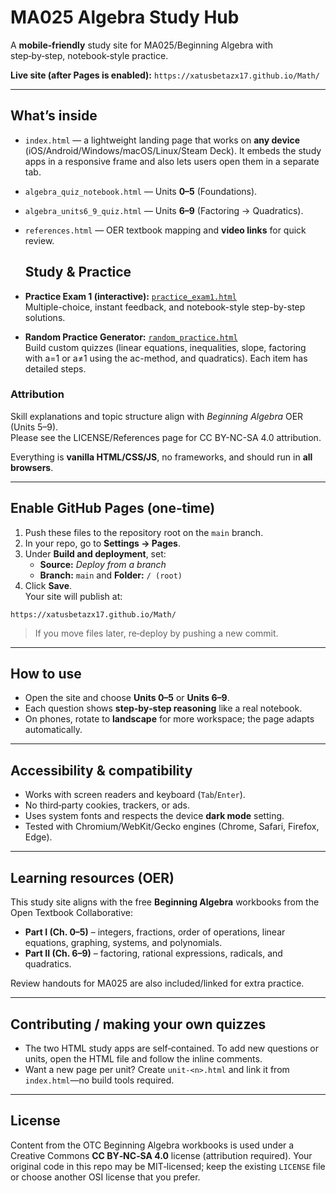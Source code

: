 # MA025 Algebra Study Hub

A **mobile‑friendly** study site for MA025/Beginning Algebra with step‑by‑step, notebook‑style practice.

**Live site (after Pages is enabled):** `https://xatusbetazx17.github.io/Math/`

---

## What’s inside

- `index.html` — a lightweight landing page that works on **any device** (iOS/Android/Windows/macOS/Linux/Steam Deck). It embeds the study apps in a responsive frame and also lets users open them in a separate tab.
- `algebra_quiz_notebook.html` — Units **0–5** (Foundations).
- `algebra_units6_9_quiz.html` — Units **6–9** (Factoring → Quadratics).
- `references.html` — OER textbook mapping and **video links** for quick review.
  ## Study & Practice

- **Practice Exam 1 (interactive):** [`practice_exam1.html`](https://xatusbetazx17.github.io/Math/practice_exam1.html)  
  Multiple-choice, instant feedback, and notebook-style step-by-step solutions.

- **Random Practice Generator:** [`random_practice.html`](https://xatusbetazx17.github.io/Math/random_practice.html)  
  Build custom quizzes (linear equations, inequalities, slope, factoring with a=1 or a≠1 using the ac-method, and quadratics). Each item has detailed steps.

### Attribution
Skill explanations and topic structure align with *Beginning Algebra* OER (Units 5–9).  
Please see the LICENSE/References page for CC BY-NC-SA 4.0 attribution.  


Everything is **vanilla HTML/CSS/JS**, no frameworks, and should run in **all browsers**.

---

## Enable GitHub Pages (one‑time)

1. Push these files to the repository root on the `main` branch.
2. In your repo, go to **Settings → Pages**.
3. Under **Build and deployment**, set:
   - **Source:** *Deploy from a branch*
   - **Branch:** `main` and **Folder:** `/ (root)`
4. Click **Save**.  
   Your site will publish at:

```
https://xatusbetazx17.github.io/Math/
```

> If you move files later, re‑deploy by pushing a new commit.

---

## How to use

- Open the site and choose **Units 0–5** or **Units 6–9**.  
- Each question shows **step‑by‑step reasoning** like a real notebook.  
- On phones, rotate to **landscape** for more workspace; the page adapts automatically.

---

## Accessibility & compatibility

- Works with screen readers and keyboard (`Tab`/`Enter`).
- No third‑party cookies, trackers, or ads.
- Uses system fonts and respects the device **dark mode** setting.
- Tested with Chromium/WebKit/Gecko engines (Chrome, Safari, Firefox, Edge).

---

## Learning resources (OER)

This study site aligns with the free **Beginning Algebra** workbooks from the Open Textbook Collaborative:

- **Part I (Ch. 0–5)** – integers, fractions, order of operations, linear equations, graphing, systems, and polynomials.  
- **Part II (Ch. 6–9)** – factoring, rational expressions, radicals, and quadratics.

Review handouts for MA025 are also included/linked for extra practice.

---

## Contributing / making your own quizzes

- The two HTML study apps are self‑contained. To add new questions or units, open the HTML file and follow the inline comments.
- Want a new page per unit? Create `unit-<n>.html` and link it from `index.html`—no build tools required.

---

## License

Content from the OTC Beginning Algebra workbooks is used under a Creative Commons **CC BY‑NC‑SA 4.0** license (attribution required). Your original code in this repo may be MIT‑licensed; keep the existing `LICENSE` file or choose another OSI license that you prefer.
